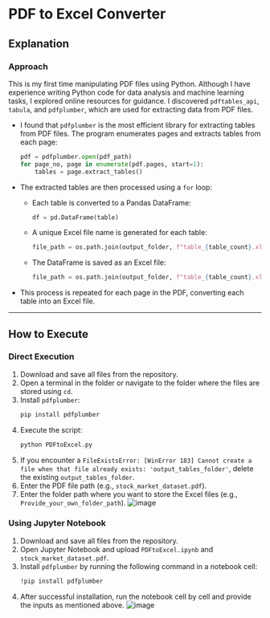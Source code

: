 # PDF to Excel Converter

## Explanation

### Approach
This is my first time manipulating PDF files using Python. Although I have experience writing Python code for data analysis and machine learning tasks, I explored online resources for guidance. I discovered `pdftables_api`, `tabula`, and `pdfplumber`, which are used for extracting data from PDF files.

- I found that `pdfplumber` is the most efficient library for extracting tables from PDF files. The program enumerates pages and extracts tables from each page:

  ```python
  pdf = pdfplumber.open(pdf_path)
  for page_no, page in enumerate(pdf.pages, start=1):
      tables = page.extract_tables()
  ```

- The extracted tables are then processed using a `for` loop:
  - Each table is converted to a Pandas DataFrame:
    ```python
    df = pd.DataFrame(table)
    ```
  - A unique Excel file name is generated for each table:
    ```python
    file_path = os.path.join(output_folder, f"table_{table_count}.xlsx")
    ```
  - The DataFrame is saved as an Excel file:
    ```python
    file_path = os.path.join(output_folder, f"table_{table_count}.xlsx")
    ```
- This process is repeated for each page in the PDF, converting each table into an Excel file.

---

## How to Execute

### Direct Execution
1. Download and save all files from the repository.
2. Open a terminal in the folder or navigate to the folder where the files are stored using `cd`.
3. Install `pdfplumber`:
   ```sh
   pip install pdfplumber
   ```
4. Execute the script:
   ```sh
   python PDFtoExcel.py
   ```
5. If you encounter a `FileExistsError: [WinError 183] Cannot create a file when that file already exists: 'output_tables_folder'`, delete the existing `output_tables_folder`.
6. Enter the PDF file path (e.g., `stock_market_dataset.pdf`).
7. Enter the folder path where you want to store the Excel files (e.g., `Provide_your_own_folder_path`).
![image](https://github.com/user-attachments/assets/4392ccaf-2168-410f-a53c-2d185aabb360)

### Using Jupyter Notebook
1. Download and save all files from the repository.
2. Open Jupyter Notebook and upload `PDFtoExcel.ipynb` and `stock_market_dataset.pdf`.
3. Install `pdfplumber` by running the following command in a notebook cell:
   ```sh
   !pip install pdfplumber
   ```
4. After successful installation, run the notebook cell by cell and provide the inputs as mentioned above.
![image](https://github.com/user-attachments/assets/04027f10-7327-434a-9c99-3ea242131636)


